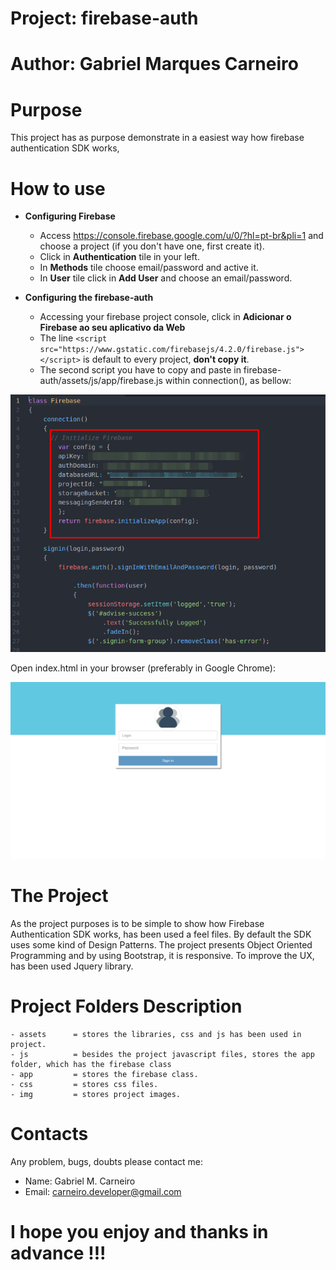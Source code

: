 # Project: firebase-auth
# Author: Gabriel Marques Carneiro
    
# Purpose

This project has as purpose demonstrate in a easiest way how firebase authentication SDK works, 
    
# How to use

- **Configuring Firebase**
    - Access https://console.firebase.google.com/u/0/?hl=pt-br&pli=1 and choose a project (if you don't have one, first create it).
    - Click in **Authentication** tile in your left.
    - In **Methods** tile choose email/password and active it.
    - In **User** tile click in **Add User** and choose an email/password.
    
- **Configuring the firebase-auth**    
    - Accessing your firebase project console, click in **Adicionar o Firebase ao seu aplicativo da Web** 
    - The line `<script src="https://www.gstatic.com/firebasejs/4.2.0/firebase.js"></script>` is default to every project, **don't copy it**.
    - The second script you have to copy and paste in firebase-auth/assets/js/app/firebase.js within connection(), as bellow:

![Connection()](https://github.com/GabrielCarneiroDeveloper/firebase-auth/blob/master/assets/img/token01.png "Connection()")

Open index.html in your browser (preferably in Google Chrome):

![Home](https://github.com/GabrielCarneiroDeveloper/firebase-auth/blob/master/assets/img/home-view.png "Home")
    
    
# The Project

As the project purposes is to be simple to show how Firebase Authentication SDK works, has been used a feel files. By default the SDK uses some kind of Design Patterns. The project presents Object Oriented Programming and by using Bootstrap, it is responsive. To improve the UX, has been used Jquery library.
    
# Project Folders Description
    - assets      = stores the libraries, css and js has been used in project.
    - js          = besides the project javascript files, stores the app folder, which has the firebase class
    - app         = stores the firebase class.
    - css         = stores css files.
    - img         = stores project images.
    
# Contacts

Any problem, bugs, doubts please contact me:
  - Name: Gabriel M. Carneiro
  - Email: carneiro.developer@gmail.com
  
# I hope you enjoy and thanks in advance !!!


